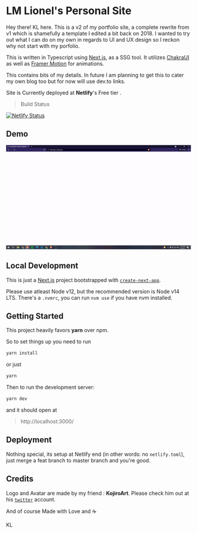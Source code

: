 # LM Lionel's Personal Site

Hey there! KL here. This is a v2 of my portfolio site, a complete rewrite from v1 which is shamefully a template I edited a bit back on 2018. I wanted to try out what I can do on my own in regards to UI and UX design so I reckon why not start with my porfolio.

This is written in Typescript using [Next.js](https://nextjs.org/), as a SSG tool. It utilizes [ChakraUI](https://chakra-ui.com/) as well as  [Framer Motion](https://www.framer.com/motion/) for animations.


This contains bits of my details. In future I am planning to get this to cater my own blog too but for now will use dev.to links. 

Site is Currently deployed at <b>Netlify</b>'s Free tier .

> Build Status 

[![Netlify Status](https://api.netlify.com/api/v1/badges/4a91d5f6-a717-4b60-9f92-82c11745f2e8/deploy-status)](https://app.netlify.com/sites/kllawingco/deploys)


## Demo

<img src="./public/demo.gif" alt="DEMO" />


## Local Development

This is just a [Next.js](https://nextjs.org/) project bootstrapped with [`create-next-app`](https://github.com/vercel/next.js/tree/canary/packages/create-next-app).

Please use atleast Node v12, but the recommended version is Node v14 LTS. There's a `.nvmrc`, you can run `nvm use` if you have nvm installed.

## Getting Started

This project heavily favors <b>yarn</b> over npm. 

So to set things up you need to run

```bash
yarn install
```
or just
```bash
yarn
```

Then to run the development server:

```bash
yarn dev
```

and it should open at

> http://localhost:3000/


## Deployment

Nothing special, its setup at Netlify end (in other words: no `netlify.toml`), just merge a feat branch to master branch and you're good. 


## Credits

Logo and Avatar are made by my friend : <b>KojiroArt</b>.
Please check him out at his [`twitter`](https://twitter.com/kojiro_ai) account.  

And of course 
Made with Love and :coffee:

KL 
